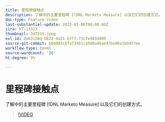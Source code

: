 ```yaml
---
title: 里程碑接触点
description: 了解中的主要里程碑 [!DNL Marketo Measure] 以及它们的创建方式。
doc-type: Feature Video
last-substantial-update: 2023-01-06T00:00:00Z
jira: KT-11323
thumbnail: 347215.jpeg
exl-id: da03138d-bb22-4a21-bfff-73c7e9094000
source-git-commit: b60003c6fa73401ca980a46ae47be00a1bb457ae
workflow-type: tm+mt
source-wordcount: '26'
ht-degree: 0%

---
```


# 里程碑接触点

了解中的主要里程碑 [!DNL Marketo Measure] 以及它们的创建方式。

>[!VIDEO](https://video.tv.adobe.com/v/347215/?quality=12&learn=on)
